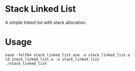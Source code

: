 # Stack Linked List
A simple linked list with stack allocation.

# Usage
```
nasm -felf64 stack_linked_list.asm -o stack_linked_list.o
ld stack_linked_list.o -o stack_linked_list
./stack_linked_list
```
